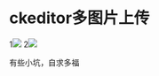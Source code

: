 # ckeditor多图片上传

1![](https://cjgl.github.io/ckeditor/1.png)
2![](https://cjgl.github.io/ckeditor/2.png)

有些小坑，自求多福
